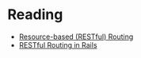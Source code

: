 # Reading

* [Resource-based (RESTful) Routing](../workbook/rest)
* [RESTful Routing in Rails](../workbook/rest_rails)
